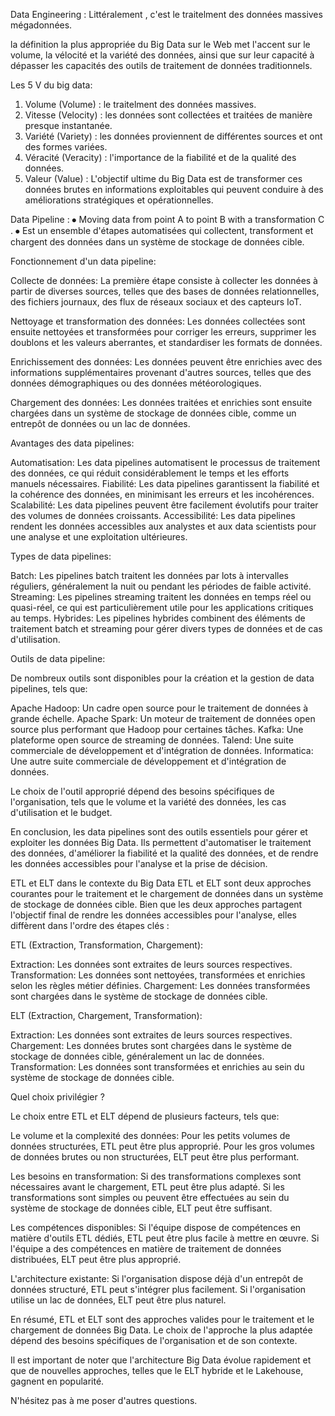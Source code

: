Data Engineering :
Littéralement , c'est le traitelment des données massives mégadonnées.

la définition la plus appropriée du Big Data sur le Web met l'accent sur le volume, la vélocité et la variété des données, ainsi que sur leur capacité à dépasser les capacités des outils de traitement de données traditionnels.

Les 5 V du big data:
1.	Volume (Volume) : le traitelment des données massives.
2.	Vitesse (Velocity) : les données sont collectées et traitées de manière presque instantanée.
3.	Variété (Variety) : les données proviennent de différentes sources et ont des formes variées.
4.	Véracité (Veracity) : l'importance de la fiabilité et de la qualité des données.
5.	Valeur (Value) : L'objectif ultime du Big Data est de transformer ces données brutes
en informations exploitables qui peuvent conduire à des améliorations stratégiques et opérationnelles.
   
Data Pipeline :
⦁	Moving data from point A to point B with a transformation C .
⦁	Est un ensemble d'étapes automatisées qui collectent, transforment et chargent des données dans un système de stockage de données cible.
 
Fonctionnement d'un data pipeline:

Collecte de données: La première étape consiste à collecter les données à partir de diverses sources, telles que des bases de données relationnelles, des fichiers journaux, des flux de réseaux sociaux et des capteurs IoT.

Nettoyage et transformation des données: Les données collectées sont ensuite nettoyées et transformées pour corriger les erreurs, supprimer les doublons et les valeurs aberrantes, et standardiser les formats de données.

Enrichissement des données: Les données peuvent être enrichies avec des informations supplémentaires provenant d'autres sources, telles que des données démographiques ou des données météorologiques.

Chargement des données: Les données traitées et enrichies sont ensuite chargées dans un système de stockage de données cible, comme un entrepôt de données ou un lac de données.

Avantages des data pipelines:

Automatisation: Les data pipelines automatisent le processus de traitement des données, ce qui réduit considérablement le temps et les efforts manuels nécessaires.
Fiabilité: Les data pipelines garantissent la fiabilité et la cohérence des données, en minimisant les erreurs et les incohérences.
Scalabilité: Les data pipelines peuvent être facilement évolutifs pour traiter des volumes de données croissants.
Accessibilité: Les data pipelines rendent les données accessibles aux analystes et aux data scientists pour une analyse et une exploitation ultérieures.

Types de data pipelines:

Batch: Les pipelines batch traitent les données par lots à intervalles réguliers, généralement la nuit ou pendant les périodes de faible activité.
Streaming: Les pipelines streaming traitent les données en temps réel ou quasi-réel, ce qui est particulièrement utile pour les applications critiques au temps.
Hybrides: Les pipelines hybrides combinent des éléments de traitement batch et streaming pour gérer divers types de données et de cas d'utilisation.

Outils de data pipeline:

De nombreux outils sont disponibles pour la création et la gestion de data pipelines, tels que:

Apache Hadoop: Un cadre open source pour le traitement de données à grande échelle.
Apache Spark: Un moteur de traitement de données open source plus performant que Hadoop pour certaines tâches.
Kafka: Une plateforme open source de streaming de données.
Talend: Une suite commerciale de développement et d'intégration de données.
Informatica: Une autre suite commerciale de développement et d'intégration de données.

Le choix de l'outil approprié dépend des besoins spécifiques de l'organisation, tels que le volume et la variété des données, les cas d'utilisation et le budget.

En conclusion, les data pipelines sont des outils essentiels pour gérer et exploiter les données Big Data. Ils permettent d'automatiser le traitement des données, d'améliorer la fiabilité et la qualité des données, et de rendre les données accessibles pour l'analyse et la prise de décision.

ETL et ELT dans le contexte du Big Data
ETL et ELT sont deux approches courantes pour le traitement et le chargement de données dans un système de stockage de données cible. Bien que les deux approches partagent l'objectif final de rendre les données accessibles pour l'analyse, elles diffèrent dans l'ordre des étapes clés :

ETL (Extraction, Transformation, Chargement):

Extraction: Les données sont extraites de leurs sources respectives.
Transformation: Les données sont nettoyées, transformées et enrichies selon les règles métier définies.
Chargement: Les données transformées sont chargées dans le système de stockage de données cible.

ELT (Extraction, Chargement, Transformation):

Extraction: Les données sont extraites de leurs sources respectives.
Chargement: Les données brutes sont chargées dans le système de stockage de données cible, généralement un lac de données.
Transformation: Les données sont transformées et enrichies au sein du système de stockage de données cible.



 Quel choix privilégier ?

Le choix entre ETL et ELT dépend de plusieurs facteurs, tels que:

Le volume et la complexité des données: Pour les petits volumes de données structurées, ETL peut être plus approprié. Pour les gros volumes de données brutes ou non structurées, ELT peut être plus performant.

Les besoins en transformation: Si des transformations complexes sont nécessaires avant le chargement, ETL peut être plus adapté. Si les transformations sont simples ou peuvent être effectuées au sein du système de stockage de données cible, ELT peut être suffisant.

Les compétences disponibles: Si l'équipe dispose de compétences en matière d'outils ETL dédiés, ETL peut être plus facile à mettre en œuvre. Si l'équipe a des compétences en matière de traitement de données distribuées, ELT peut être plus approprié.

L'architecture existante: Si l'organisation dispose déjà d'un entrepôt de données structuré, ETL peut s'intégrer plus facilement. Si l'organisation utilise un lac de données, ELT peut être plus naturel.

En résumé, ETL et ELT sont des approches valides pour le traitement et le chargement de données Big Data. Le choix de l'approche la plus adaptée dépend des besoins spécifiques de l'organisation et de son contexte.

Il est important de noter que l'architecture Big Data évolue rapidement et que de nouvelles approches, telles que le ELT hybride et le Lakehouse, gagnent en popularité.

N'hésitez pas à me poser d'autres questions.



